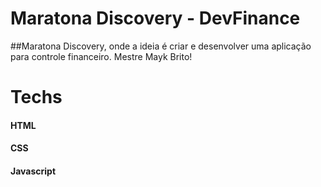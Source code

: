 # Maratona Discovery - DevFinance
##Maratona Discovery, onde a  ideia é criar e desenvolver uma aplicação para controle financeiro. Mestre Mayk Brito!
# Techs
#### HTML
#### CSS
#### Javascript
